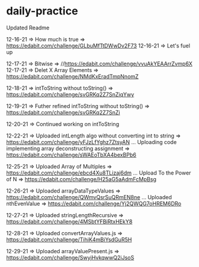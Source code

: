 # daily-practice

Updated Readme 

12-16-21 => How much is true => https://edabit.com/challenge/GLbuMfTtDWwDv2F73
12-16-21 => Let's fuel up 

12-17-21 => Bitwise => //https://edabit.com/challenge/vvuAkYEAArrZvmp6X
12-17-21 => Delet X Array Elements => https://edabit.com/challenge/NMdKxEradTmpNnomZ

12-18-21 => intToString without toString() => https://edabit.com/challenge/svGRKq2Z7SnZiqYwy

12-19-21 => Futher refined intToString without toString() => https://edabit.com/challenge/svGRKq2Z7SnZi

12-20-21 => Continued working on intToString 

12-22-21 => Uploaded intLength algo without converting int to string => https://edabit.com/challenge/yFJzLfYghz7ZtsyAN
... Uploading code implementing array deconstructing assignment => https://edabit.com/challenge/sWAEoTbXA4bexBPb6

12-25-21 => Uploaded Array of Multiples => https://edabit.com/challenge/ebcd4Xu8TLizaj6dm 
... Upload To the Power of N => https://edabit.com/challenge/H25aG5aAdmFcMpBsg

12-26-21 => Uploaded arrayDataTypeValues => https://edabit.com/challenge/QWmvQsrSuQRmEN8ne
... Uploaded nthEvenValue => https://edabit.com/challenge/Yj2QWQG7oHREM6DRo

12-27-21 => Uploaded stringLengthRecursive => https://edabit.com/challenge/4MSbtYFBiRtxHEkY8 

12-28-21 => Uploaded convertArrayValues.js => https://edabit.com/challenge/TihiK4mBiYsdGuR5H

12-29-21 => Uploaded arrayValuePresent.js => https://edabit.com/challenge/SwyjHvkqwwQ2iJsoS